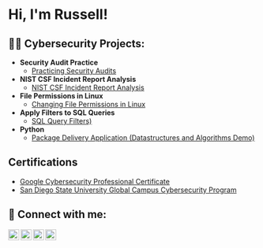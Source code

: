 <h1>Hi, I'm Russell! 
<h2>👨‍💻 Cybersecurity Projects:</h2>

- <b>Security Audit Practice</b>
  - [Practicing Security Audits](https://github.com/russelllumaban/SecurityAuditLab)
- <b>NIST CSF Incident Report Analysis</b>
  - [NIST CSF Incident Report Analysis](https://github.com/russelllumaban/NIST-CSF-Incident-Report-Analysis)
- <b>File Permissions in Linux</b>
  - [Changing File Permissions in Linux](https://github.com/russelllumaban/FilePermissionsInLinux)
- <b>Apply Filters to SQL Queries</b>
  - [SQL Query Filters)](https://github.com/joshmadakor1/EncrypterPOC)
- <b>Python</b>
  - [Package Delivery Application (Datastructures and Algorithms Demo)](https://github.com/joshmadakor1/Package-Delivery-Pathfinding-Algorithm)

<h2>Certifications</h2>

- [Google Cybersecurity Professional Certificate](https://www.youtube.com/watch?v=a83ASGn_V_s)
- [San Diego State University Global Campus Cybersecurity Program](https://github.com/russelllumaban/SDSUcertificate)

<h2> 🤳 Connect with me:</h2>

[<img align="left" alt="JoshMadakor | YouTube" width="22px" src="https://cdn.jsdelivr.net/npm/simple-icons@v3/icons/youtube.svg" />][youtube]
[<img align="left" alt="JoshMadakor | Twitter" width="22px" src="https://cdn.jsdelivr.net/npm/simple-icons@v3/icons/twitter.svg" />][twitter]
[<img align="left" alt="JoshMadakor | LinkedIn" width="22px" src="https://cdn.jsdelivr.net/npm/simple-icons@v3/icons/linkedin.svg" />][linkedin]
[<img align="left" alt="JoshMadakor | Instagram" width="22px" src="https://cdn.jsdelivr.net/npm/simple-icons@v3/icons/instagram.svg" />][instagram]

[twitter]: https://twitter.com/joshmadakor
[youtube]: https://www.youtube.com/c/joshmadakor
[instagram]: https://www.instagram.com/joshmadakor/
[linkedin]: https://linkedin.com/in/joshmadakor

<!--
**joshmadakor1/joshmadakor1** is a ✨ _special_ ✨ repository because its `README.md` (this file) appears on your GitHub profile.

Here are some ideas to get you started:

- 🔭 I’m currently working on ...
- 🌱 I’m currently learning ...
- 👯 I’m looking to collaborate on ...
- 🤔 I’m looking for help with ...
- 💬 Ask me about ...
- 📫 How to reach me: ...
- 😄 Pronouns: ...
- ⚡ Fun fact: ...
-->
